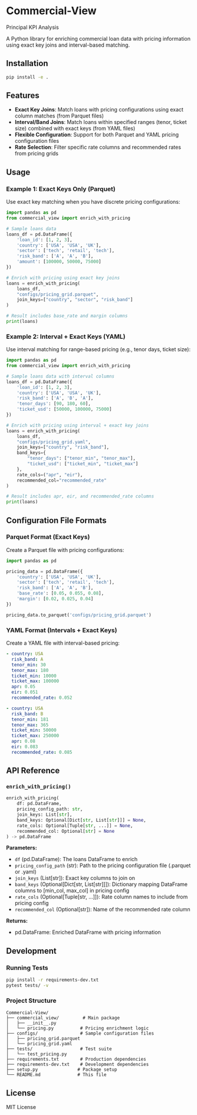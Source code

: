 # Commercial-View
Principal KPI Analysis

A Python library for enriching commercial loan data with pricing information using exact key joins and interval-based matching.

## Installation

```bash
pip install -e .
```

## Features

- **Exact Key Joins**: Match loans with pricing configurations using exact column matches (from Parquet files)
- **Interval/Band Joins**: Match loans within specified ranges (tenor, ticket size) combined with exact keys (from YAML files)
- **Flexible Configuration**: Support for both Parquet and YAML pricing configuration files
- **Rate Selection**: Filter specific rate columns and recommended rates from pricing grids

## Usage

### Example 1: Exact Keys Only (Parquet)

Use exact key matching when you have discrete pricing configurations:

```python
import pandas as pd
from commercial_view import enrich_with_pricing

# Sample loans data
loans_df = pd.DataFrame({
    'loan_id': [1, 2, 3],
    'country': ['USA', 'USA', 'UK'],
    'sector': ['tech', 'retail', 'tech'],
    'risk_band': ['A', 'A', 'B'],
    'amount': [100000, 50000, 75000]
})

# Enrich with pricing using exact key joins
loans = enrich_with_pricing(
    loans_df,
    "configs/pricing_grid.parquet",
    join_keys=["country", "sector", "risk_band"]
)

# Result includes base_rate and margin columns
print(loans)
```

### Example 2: Interval + Exact Keys (YAML)

Use interval matching for range-based pricing (e.g., tenor days, ticket size):

```python
import pandas as pd
from commercial_view import enrich_with_pricing

# Sample loans data with interval columns
loans_df = pd.DataFrame({
    'loan_id': [1, 2, 3],
    'country': ['USA', 'USA', 'UK'],
    'risk_band': ['A', 'B', 'A'],
    'tenor_days': [90, 180, 60],
    'ticket_usd': [50000, 100000, 75000]
})

# Enrich with pricing using interval + exact key joins
loans = enrich_with_pricing(
    loans_df,
    "configs/pricing_grid.yaml",
    join_keys=["country", "risk_band"],
    band_keys={
        "tenor_days": ["tenor_min", "tenor_max"],
        "ticket_usd": ["ticket_min", "ticket_max"]
    },
    rate_cols=("apr", "eir"),
    recommended_col="recommended_rate"
)

# Result includes apr, eir, and recommended_rate columns
print(loans)
```

## Configuration File Formats

### Parquet Format (Exact Keys)

Create a Parquet file with pricing configurations:

```python
import pandas as pd

pricing_data = pd.DataFrame({
    'country': ['USA', 'USA', 'UK'],
    'sector': ['tech', 'retail', 'tech'],
    'risk_band': ['A', 'A', 'B'],
    'base_rate': [0.05, 0.055, 0.08],
    'margin': [0.02, 0.025, 0.04]
})

pricing_data.to_parquet('configs/pricing_grid.parquet')
```

### YAML Format (Intervals + Exact Keys)

Create a YAML file with interval-based pricing:

```yaml
- country: USA
  risk_band: A
  tenor_min: 30
  tenor_max: 180
  ticket_min: 10000
  ticket_max: 100000
  apr: 0.05
  eir: 0.051
  recommended_rate: 0.052

- country: USA
  risk_band: B
  tenor_min: 181
  tenor_max: 365
  ticket_min: 50000
  ticket_max: 250000
  apr: 0.08
  eir: 0.083
  recommended_rate: 0.085
```

## API Reference

### `enrich_with_pricing()`

```python
enrich_with_pricing(
    df: pd.DataFrame,
    pricing_config_path: str,
    join_keys: List[str],
    band_keys: Optional[Dict[str, List[str]]] = None,
    rate_cols: Optional[Tuple[str, ...]] = None,
    recommended_col: Optional[str] = None
) -> pd.DataFrame
```

**Parameters:**

- `df` (pd.DataFrame): The loans DataFrame to enrich
- `pricing_config_path` (str): Path to the pricing configuration file (.parquet or .yaml)
- `join_keys` (List[str]): Exact key columns to join on
- `band_keys` (Optional[Dict[str, List[str]]]): Dictionary mapping DataFrame columns to [min_col, max_col] in pricing config
- `rate_cols` (Optional[Tuple[str, ...]]): Rate column names to include from pricing config
- `recommended_col` (Optional[str]): Name of the recommended rate column

**Returns:**

- pd.DataFrame: Enriched DataFrame with pricing information

## Development

### Running Tests

```bash
pip install -r requirements-dev.txt
pytest tests/ -v
```

### Project Structure

```
Commercial-View/
├── commercial_view/         # Main package
│   ├── __init__.py
│   └── pricing.py          # Pricing enrichment logic
├── configs/                # Sample configuration files
│   ├── pricing_grid.parquet
│   └── pricing_grid.yaml
├── tests/                  # Test suite
│   └── test_pricing.py
├── requirements.txt        # Production dependencies
├── requirements-dev.txt    # Development dependencies
├── setup.py               # Package setup
└── README.md              # This file
```

## License

MIT License

